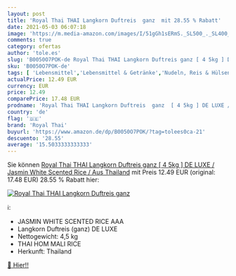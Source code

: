 ```yaml
---
layout: post
title: 'Royal Thai THAI Langkorn Duftreis  ganz  mit 28.55 % Rabatt'
date: 2021-05-03 06:07:18
image: 'https://m.media-amazon.com/images/I/51gGh1sERmS._SL500_._SL400_.jpg'
comments: true
category: ofertas
author: 'tole.es'
slug: 'B0050O7POK-de Royal Thai THAI Langkorn Duftreis ganz [ 4 5kg ] DE LUXE /...'
sku: 'B0050O7POK-de'
tags: [ 'Lebensmittel','Lebensmittel & Getränke','Nudeln, Reis & Hülsenfrüchte','Reis','royal thai', ]
actualPrice: 12.49 EUR
currency: EUR
price: 12.49
comparePrice: 17.48 EUR
prodname: 'Royal Thai THAI Langkorn Duftreis  ganz  [ 4 5kg ] DE LUXE / Jasmin White Scented Rice / Aus Thailand'
country: 'de'
flag: '🇩🇪'
brand: 'Royal Thai'
buyurl: 'https://www.amazon.de/dp/B0050O7POK/?tag=tolees0ca-21'
descuento: '28.55'
average: '15.5033333333333'
---
```


Sie können [Royal Thai THAI Langkorn Duftreis  ganz  [ 4 5kg ] DE LUXE / Jasmin White Scented Rice / Aus Thailand](https://www.amazon.de/dp/B0050O7POK/?tag=tolees0ca-21) mit Preis 12.49 EUR (original: 17.48 EUR) 28.55 % Rabatt hier:

[![Royal Thai THAI Langkorn Duftreis  ganz ](https://m.media-amazon.com/images/I/51gGh1sERmS._SL500_._SL400_.jpg)](https://www.amazon.de/dp/B0050O7POK/?tag=tolees0ca-21)

ℹ️:

- JASMIN WHITE SCENTED RICE AAA
- Langkorn Duftreis (ganz) DE LUXE
- Nettogewicht: 4,5 kg
- THAI HOM MALI RICE
- Herkunft: Thailand

[🛒 Hier!!](https://www.amazon.de/dp/B0050O7POK/?tag=tolees0ca-21)
